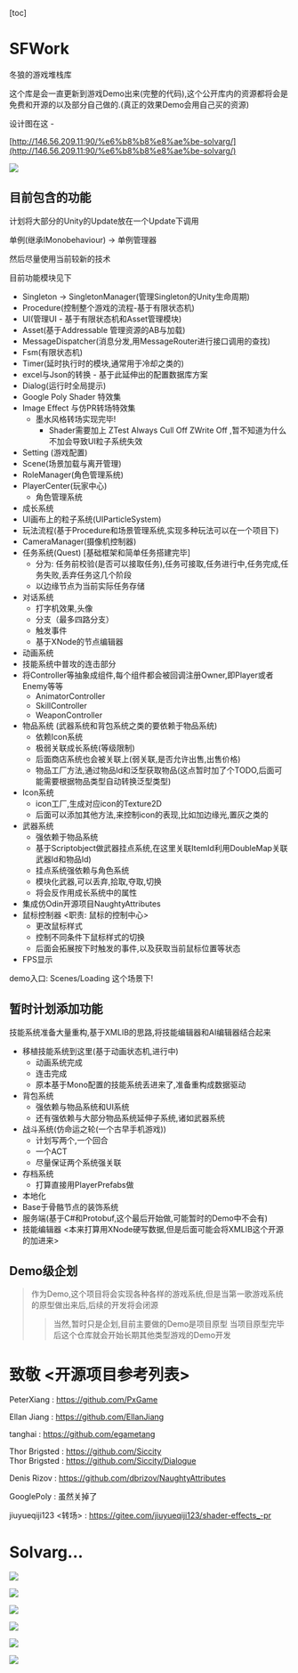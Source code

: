 [toc]

# SFWork

冬狼的游戏堆栈库

这个库是会一直更新到游戏Demo出来(完整的代码),这个公开库内的资源都将会是免费和开源的以及部分自己做的.(真正的效果Demo会用自己买的资源)

设计图在这 - 

[http://146.56.209.11:90/%e6%b8%b8%e8%ae%be-solvarg/](http://146.56.209.11:90/%e6%b8%b8%e8%ae%be-solvarg/)

![](MenuDemo.jpg)

## 目前包含的功能

计划将大部分的Unity的Update放在一个Update下调用

单例(继承IMonobehaviour) -> 单例管理器

然后尽量使用当前较新的技术

目前功能模块见下

- Singleton -> SingletonManager(管理Singleton的Unity生命周期)
- Procedure(控制整个游戏的流程-基于有限状态机)
- UI(管理UI - 基于有限状态机和Asset管理模块)
- Asset(基于Addressable 管理资源的AB与加载)
- MessageDispatcher(消息分发,用MessageRouter进行接口调用的查找)
- Fsm(有限状态机)
- Timer(延时执行时的模块,通常用于冷却之类的)
- excel与Json的转换 - 基于此延伸出的配置数据库方案
- Dialog(运行时全局提示)
- Google Poly Shader 特效集
- Image Effect 与仿PR转场特效集
	- 墨水风格转场实现完毕!
		- Shader需要加上 ZTest Always Cull Off ZWrite Off ,暂不知道为什么不加会导致UI粒子系统失效
- Setting (游戏配置)
- Scene(场景加载与离开管理)
- RoleManager(角色管理系统)
- PlayerCenter(玩家中心)
	- 角色管理系统
- 成长系统
- UI画布上的粒子系统(UIParticleSystem)
- 玩法流程(基于Procedure和场景管理系统,实现多种玩法可以在一个项目下)
- CameraManager(摄像机控制器)
- 任务系统(Quest) [基础框架和简单任务搭建完毕]
	- 分为: 任务前校验(是否可以接取任务),任务可接取,任务进行中,任务完成,任务失败,丢弃任务这几个阶段
	- 以边缘节点为当前实际任务存储
- 对话系统
	- 打字机效果,头像
	- 分支（最多四路分支）
	- 触发事件
	- 基于XNode的节点编辑器
- 动画系统
- 技能系统中普攻的连击部分
- 将Controller等抽象成组件,每个组件都会被回调注册Owner,即Player或者Enemy等等
	- AnimatorController
	- SkillController
	- WeaponController
- 物品系统 (武器系统和背包系统之类的要依赖于物品系统)
	- 依赖Icon系统
	- 极弱关联成长系统(等级限制)
	- 后面商店系统也会被关联上(弱关联,是否允许出售,出售价格)
	- 物品工厂方法,通过物品Id和泛型获取物品(这点暂时加了个TODO,后面可能需要根据物品类型自动转换泛型类型)
- Icon系统
	- icon工厂,生成对应icon的Texture2D
	- 后面可以添加其他方法,来控制icon的表现,比如加边缘光,置灰之类的
- 武器系统
	- 强依赖于物品系统
	- 基于Scriptobject做武器挂点系统,在这里关联ItemId利用DoubleMap关联武器Id和物品Id)
	- 挂点系统强依赖与角色系统
	- 模块化武器,可以丢弃,拾取,夺取,切换
	- 将会反作用成长系统中的属性
- 集成仿Odin开源项目NaughtyAttributes
- 鼠标控制器 <职责: 鼠标的控制中心>
	- 更改鼠标样式
	- 控制不同条件下鼠标样式的切换
	- 后面会拓展按下时触发的事件,以及获取当前鼠标位置等状态
- FPS显示

demo入口: Scenes/Loading 这个场景下!


## 暂时计划添加功能

技能系统准备大量重构,基于XMLIB的思路,将技能编辑器和AI编辑器结合起来

- 移植技能系统到这里(基于动画状态机,进行中)  
	- 动画系统完成
	- 连击完成
	- 原本基于Mono配置的技能系统丢进来了,准备重构成数据驱动
- 背包系统
	- 强依赖与物品系统和UI系统
	- 还有强依赖与大部分物品系统延伸子系统,诸如武器系统
- 战斗系统(仿命运之轮(一个古早手机游戏))
	- 计划写两个,一个回合
	- 一个ACT
	- 尽量保证两个系统强关联
- 存档系统
	- 打算直接用PlayerPrefabs做
- 本地化
- Base于骨骼节点的装饰系统
- 服务端(基于C#和Protobuf,这个最后开始做,可能暂时的Demo中不会有)
- 技能编辑器 <本来打算用XNode硬写数据,但是后面可能会将XMLIB这个开源的加进来>

## Demo级企划

> 作为Demo,这个项目将会实现各种各样的游戏系统,但是当第一歌游戏系统的原型做出来后,后续的开发将会闭源
>> 当然,暂时只是企划,目前主要做的Demo是项目原型
>> 当项目原型完毕后这个仓库就会开始长期其他类型游戏的Demo开发


# 致敬 <开源项目参考列表>

PeterXiang : https://github.com/PxGame

Ellan Jiang <GameFramework> : https://github.com/EllanJiang

tanghai <ET> : https://github.com/egametang

Thor Brigsted <XNode> : https://github.com/Siccity    
Thor Brigsted <Dialogue> : https://github.com/Siccity/Dialogue

Denis Rizov <NaughtyAttributes> : https://github.com/dbrizov/NaughtyAttributes

GooglePoly : 虽然关掉了

jiuyueqiji123 <转场> : https://gitee.com/jiuyueqiji123/shader-effects_-pr



# Solvarg...
![](ProgressDemo.jpg)

![](InkDemo.png)

![](Dialogue.png)

![](WeaponSystem.jpg)

![](Attack.jpg)

![](WeaponRelease.jpg)